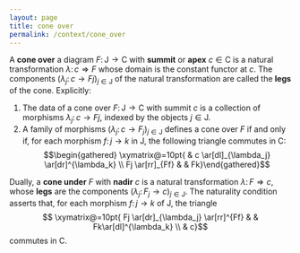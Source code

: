 ```yaml
---
layout: page
title: cone over
permalink: /context/cone_over
---
```

A **cone over** a diagram $F \colon \mathsf{J} \to \mathsf{C}$ with **summit** or **apex** $c \in \mathsf{C}$ is a natural transformation $\lambda \colon c \Rightarrow F$ whose domain is the constant functor at $c$. The components $(\lambda_j \colon c \to Fj)_{j\in \mathsf{J}}$ of the natural transformation are called the **legs** of the cone. Explicitly:
1. The data of a cone over $F \colon \mathsf{J} \to \mathsf{C}$ with summit $c$ is a collection of morphisms $\lambda_j \colon c \to Fj$, indexed by the objects $j \in \mathsf{J}$.
2. A family of morphisms $(\lambda_j \colon c \to F_j)_{j \in \mathsf{J}}$ defines a cone over $F$ if and only if, for each  morphism $f \colon j \to k$ in $\mathsf{J}$, the following triangle commutes in $\mathsf{C}$:
$$\begin{gathered} \xymatrix@=10pt{ & c \ar[dl]_{\lambda_j} \ar[dr]^{\lambda_k} \\ Fj \ar[rr]_{Ff} & & Fk}\end{gathered}$$

Dually, a **cone under** $F$ with **nadir** $c$ is a natural transformation $\lambda \colon F \Rightarrow c$, whose **legs** are  the components $(\lambda_j \colon F_j \to c)_{j \in \mathsf{J}}$. The naturality condition asserts that, for each  morphism $f \colon j \to k$ of $\mathsf{J}$, the triangle
$$ \xymatrix@=10pt{ Fj \ar[dr]_{\lambda_j} \ar[rr]^{Ff} & & Fk\ar[dl]^{\lambda_k} \\ & c}$$ commutes in $\mathsf{C}$.
